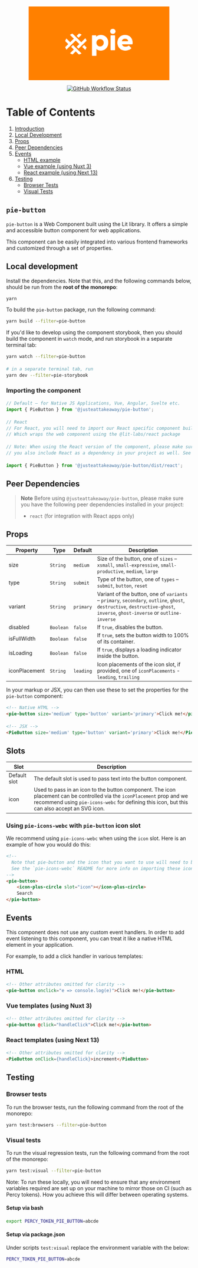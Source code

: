 <p align="center">
  <img align="center" src="../../../readme_image.png" height="200" alt="">
</p>

<p align="center">
  <a href="https://www.npmjs.com/@justeattakeaway/pie-button">
    <img alt="GitHub Workflow Status" src="https://img.shields.io/npm/v/@justeattakeaway/pie-button.svg">
  </a>
</p>

# Table of Contents

1. [Introduction](#pie-button)
2. [Local Development](#local-development)
3. [Props](#props)
4. [Peer Dependencies](#peer-dependencies)
5. [Events](#events)
   - [HTML example](#html)
   - [Vue example (using Nuxt 3)](#vue-templates-using-nuxt-3)
   - [React example (using Next 13)](#react-templates-using-next-13)
6. [Testing](#testing)
   - [Browser Tests](#browser-tests)
   - [Visual Tests](#visual-tests)


## `pie-button`

`pie-button` is a Web Component built using the Lit library. It offers a simple and accessible button component for web applications.

This component can be easily integrated into various frontend frameworks and customized through a set of properties.

## Local development

Install the dependencies. Note that this, and the following commands below, should be run from the **root of the monorepo**:

```bash
yarn
```

To build the `pie-button` package, run the following command:

```bash
yarn build --filter=pie-button
```

If you'd like to develop using the component storybook, then you should build the component in `watch` mode, and run storybook in a separate terminal tab:

```bash
yarn watch --filter=pie-button

# in a separate terminal tab, run
yarn dev --filter=pie-storybook
```

### Importing the component

```js
// Default – for Native JS Applications, Vue, Angular, Svelte etc.
import { PieButton } from '@justeattakeaway/pie-button';

// React
// For React, you will need to import our React specific component build
// Which wraps the web component using the @lit-labs/react package

// Note: When using the React version of the component, please make sure
// you also include React as a dependency in your project as well. See Peer Dependencies section.

import { PieButton } from '@justeattakeaway/pie-button/dist/react';
```
## Peer Dependencies

> **Note**
> Before using `@justeattakeaway/pie-button`, please make sure you have the following peer dependencies installed in your project:
> - `react` (for integration with React apps only)

## Props

| Property    | Type      | Default   | Description                                                                                                       |
|-------------|-----------|-----------|-------------------------------------------------------------------------------------------------------------------|
| size        | `String`  | `medium`  | Size of the button, one of `sizes` – `xsmall`, `small-expressive`, `small-productive`, `medium`, `large`          |
| type        | `String`  | `submit`  | Type of the button, one of `types` – `submit`, `button`, `reset`                                          |
| variant     | `String`  | `primary` | Variant of the button, one of `variants` – `primary`, `secondary`, `outline`, `ghost`, `destructive`, `destructive-ghost`, `inverse`, `ghost-inverse` or `outline-inverse` |
| disabled    | `Boolean` | `false`   | If `true`, disables the button.                                                                                   |
| isFullWidth | `Boolean` | `false`   | If `true`, sets the button width to 100% of its container.                                                       |
| isLoading   | `Boolean` | `false`   | If `true`, displays a loading indicator inside the button.                                                        |
| iconPlacement | `String`  | `leading`   | Icon placements of the icon slot, if provided, one of `iconPlacements` - `leading`, `trailing` |

In your markup or JSX, you can then use these to set the properties for the `pie-button` component:

```html
<!-- Native HTML -->
<pie-button size='medium' type='button' variant='primary'>Click me!</pie-button>

<!-- JSX -->
<PieButton size='medium' type='button' variant='primary'>Click me!</PieButton>
```

## Slots

| Slot          | Description                                                                                                                        |
|---------------|------------------------------------------------------------------------------------------------------------------------------------|
| Default slot  | The default slot is used to pass text into the button component.                                                                   |
| icon         | Used to pass in an icon to the button component. The icon placement can be controlled via the `iconPlacement` prop and we recommend using `pie-icons-webc` for defining this icon, but this can also accept an SVG icon. |

### Using `pie-icons-webc` with `pie-button` icon slot

We recommend using `pie-icons-webc` when using the `icon` slot. Here is an example of how you would do this:

```html
<!--
  Note that pie-button and the icon that you want to use will need to be imported as components into your application.
  See the `pie-icons-webc` README for more info on importing these icons.
-->
<pie-button>
    <icon-plus-circle slot="icon"></icon-plus-circle>
    Search
</pie-button>
```


## Events

This component does not use any custom event handlers. In order to add event listening to this component, you can treat it like a native HTML element in your application.

For example, to add a click handler in various templates:

### HTML

```html
<!-- Other attributes omitted for clarity -->
<pie-button onclick="e => console.log(e)">Click me!</pie-button>
```

### Vue templates (using Nuxt 3)

```html
<!-- Other attributes omitted for clarity -->
<pie-button @click="handleClick">Click me!</pie-button>
```

### React templates (using Next 13)

```html
<!-- Other attributes omitted for clarity -->
<PieButton onClick={handleClick}>increment</PieButton>

```

## Testing

### Browser tests

To run the browser tests, run the following command from the root of the monorepo:

```bash
yarn test:browsers --filter=pie-button
```

### Visual tests

To run the visual regression tests, run the following command from the root of the monorepo:

```bash
yarn test:visual --filter=pie-button
```

Note: To run these locally, you will need to ensure that any environment variables required are set up on your machine to mirror those on CI (such as Percy tokens). How you achieve this will differ between operating systems.

#### Setup via bash

```bash
export PERCY_TOKEN_PIE_BUTTON=abcde
```

#### Setup via package.json

Under scripts `test:visual` replace the environment variable with the below:

```bash
PERCY_TOKEN_PIE_BUTTON=abcde
```
